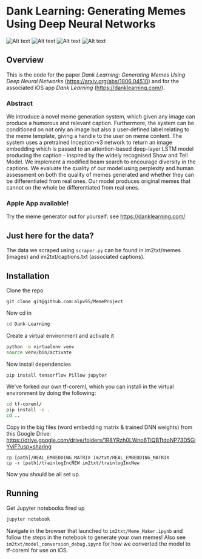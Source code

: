 # Dank Learning: Generating Memes Using Deep Neural Networks

![Alt text](Picture1.png?raw=true "Title")
![Alt text](Picture2.png?raw=true "Title")
![Alt text](Picture3.png?raw=true "Title")
![Alt text](Picture4.png?raw=true "Title")

## Overview

This is the code for the paper *Dank Learning: Generating Memes Using Deep Neural Networks* (https://arxiv.org/abs/1806.04510) and for the associated iOS app *Dank Learning* (https://danklearning.com/).

### Abstract

We introduce a novel meme generation system, which given any image can produce a humorous and relevant caption. Furthermore, the system can be conditioned on not only an image but also a user-defined label relating to the meme template, giving a handle to the user on meme content. The system uses a pretrained Inception-v3 network to return an image embedding which is passed to an attention-based deep-layer LSTM model producing the caption - inspired by the widely recognised Show and Tell Model. We implement a modified beam search to encourage diversity in the captions. We evaluate the quality of our model using perplexity and human assessment on both the quality of memes generated and whether they can be differentiated from real ones. Our model produces original memes that cannot on the whole be differentiated from real ones.

### Apple App available! 
Try the meme generator out for yourself: see https://danklearning.com/

## Just here for the data?
The data we scraped using `scraper.py` can be found in im2txt/memes (images) and im2txt/captions.txt (associated captions).

## Installation

Clone the repo

`git clone git@github.com:alpv95/MemeProject`

Now cd in

```bash
cd Dank-Learning
```

Create a virtual environment and activate it

```bash
python -m virtualenv venv
source venv/bin/activate
```

Now install dependencies

```bash
pip install tensorflow Pillow jupyter
```

We've forked our own tf-coreml, which you can install in the virtual environment by doing the following:

```bash
cd tf-coreml/
pip install -e .
cd ..
```

Copy in the big files (word embedding matrix & trained DNN weights) from this Google Drive: https://drive.google.com/drive/folders/1R8YRzh0LWno6TiQBTtdoNP73D5GiYviF?usp=sharing

```
cp [path]/REAL_EMBEDDING_MATRIX im2txt/REAL_EMBEDDING_MATRIX
cp -r [path]/trainlogIncNEW im2txt/trainlogIncNew
```

Now you should be all set up.

## Running

Get Jupyter notebooks fired up

```bash
jupyter notebook
```

Navigate in the browser that launched to `im2txt/Meme_Maker.ipynb` and follow the steps in the notebook to generate your own memes! Also see `im2txt/model_conversion_debug.ipynb` for how we converted the model to tf-coreml for use on iOS. 
